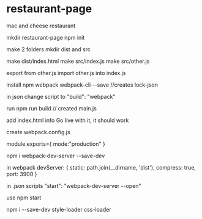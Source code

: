 # restaurant-page
mac and cheese restaurant

mkdir restaurant-page
npm init

make 2 folders
mkdir dist and src

make dist/index.html
make src/index.js
make src/other.js

export from other.js
import other.js into index.js

install npm webpack webpack-cli --save //creates lock-json

in json change script to "build": "webpack"

run npm run build // created main.js

add index.html info
Go live with it, it should work

create webpack.config.js 

module.exports={
    mode:"production"
}

npm i webpack-dev-server --save-dev

in webpack 
devServer: {
        static: path.join(__dirname, 'dist'),
        compress: true,
        port: 3900
    }

in .json scripts
"start": "webpack-dev-server --open"

use npm start

npm i --save-dev style-loader css-loader